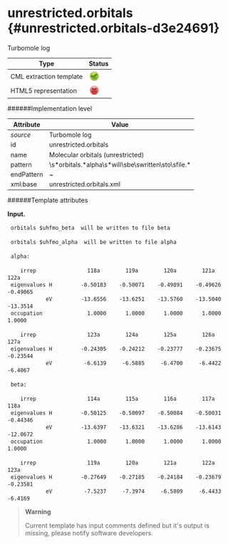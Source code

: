 # unrestricted.orbitals {#unrestricted.orbitals-d3e24691}

Turbomole log

| Type                                                                                                                                                | Status                                                                                                                                              |
|----|----|
| CML extraction template                                                                                                                             | ![](/imgs/Total.png)                                                                                                                                |
| HTML5 representation                                                                                                                                | ![](/imgs/None.png)                                                                                                                                 |

######Implementation level

| Attribute                                                                                                                                           | Value                                                                                                                                               |
|----|----|
| *source*                                                                                                                                            | Turbomole log                                                                                                                                       |
| id                                                                                                                                                  | unrestricted.orbitals                                                                                                                               |
| name                                                                                                                                                | Molecular orbitals (unrestricted)                                                                                                                   |
| pattern                                                                                                                                             | \\s\*orbitals.\*alpha\\s\*will\\sbe\\swritten\\sto\\sfile.\*                                                                                        |
| endPattern                                                                                                                                          | \~                                                                                                                                                  |
| xml:base                                                                                                                                            | unrestricted.orbitals.xml                                                                                                                           |

######Template attributes

**Input.**

     
     orbitals $uhfmo_beta  will be written to file beta

     orbitals $uhfmo_alpha  will be written to file alpha
     
     alpha: 

        irrep                118a        119a        120a        121a        122a   
     eigenvalues H         -0.50183    -0.50071    -0.49891    -0.49626    -0.49065
                eV         -13.6556    -13.6251    -13.5760    -13.5040    -13.3514
     occupation              1.0000      1.0000      1.0000      1.0000      1.0000 

        irrep                123a        124a        125a        126a        127a   
     eigenvalues H         -0.24305    -0.24212    -0.23777    -0.23675    -0.23544
                eV          -6.6139     -6.5885     -6.4700     -6.4422     -6.4067
     
     beta:  

        irrep                114a        115a        116a        117a        118a   
     eigenvalues H         -0.50125    -0.50097    -0.50084    -0.50031    -0.44346
                eV         -13.6397    -13.6321    -13.6286    -13.6143    -12.0672
     occupation              1.0000      1.0000      1.0000      1.0000      1.0000 

        irrep                119a        120a        121a        122a        123a   
     eigenvalues H         -0.27649    -0.27185    -0.24184    -0.23679    -0.23581
                eV          -7.5237     -7.3974     -6.5809     -6.4433     -6.4169

        

> **Warning**
>
> Current template has input comments defined but it's output is missing, please notify software developers.

